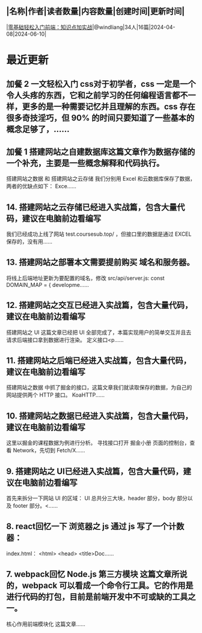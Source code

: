 |名称|作者|读者数量|内容数量|创建时间|更新时间|
---
|[零基础轻松入门前端：知识点加实战](https://xiaobot.net/p/fe?refer=0b133df9-27dc-423b-8101-639049001c13)|@windliang|34人|16篇|2024-04-08|2024-06-10|

# 最近更新
## 加餐 2 一文轻松入门 css对于初学者，css 一定是一个令人头疼的东西，它和之前学习的任何编程语言都不一样，更多的是一种需要记忆并且理解的东西。css 存在很多奇技淫巧，但 90% 的时间只要知道了一些基本的概念足够了，......
## 加餐 1 搭建网站之自建数据库这篇文章作为数据存储的一个补充，主要是一些概念解释和代码执行。
搭建网站之数据 和 搭建网站之云存储 我们分别用 Excel 和云数据库保存了数据，两者的优缺点如下：
Exce......
## 14. 搭建网站之云存储已经进入实战篇，包含大量代码，建议在电脑前边看编写
我们已经成功上线了网站 test.coursesub.top/ ，但接口里的数据是通过 EXCEL 保存的，没有用......
## 13. 搭建网站之部署本文需要提前购买 域名和服务器。
将线上后端地址更新为要配置的域名，修改 src/api/server.js:
const DOMAIN_MAP = {
  developme......
## 12. 搭建网站之交互已经进入实战篇，包含大量代码，建议在电脑前边看编写
搭建网站之 UI 这篇文章已经把 UI 全部完成了，本篇实现用户的简单交互并且去请求后端接口拿到数据进行渲染。
定义接口<p......
## 11. 搭建网站之后端已经进入实战篇，包含大量代码，建议在电脑前边看编写
搭建网站之数据 中抓了掘金的接口，这篇文章我们就读取保存的数据，为自己的网站提供两个 HTTP 接口。
KoaHTTP......
## 10. 搭建网站之数据已经进入实战篇，包含大量代码，建议在电脑前边看编写
这里以掘金的课程数据为例进行分析。
寻找接口打开 掘金小册 页面的控制台，查看 Network，先切到 Fetch/X......
## 9. 搭建网站之 UI已经进入实战篇，包含大量代码，建议在电脑前边看编写
首先来拆分一下网站 UI 的区域：
UI 总共分三大块，header 部分，body 部分以及 footer 部分。<......
## 8. react回忆一下 浏览器之 js 通过 js 写了一个计数器：
index.html：
&lt;html&gt;
  &lt;head&gt;
    &lt;title&gt;Doc......
## 7. webpack回忆 Node.js 第三方模块 这篇文章所说的，webpack 可以看成一个命令行工具。它的作用是进行代码的打包，目前是前端开发中不可或缺的工具之一。
核心作用前端模块化 这篇文章......

